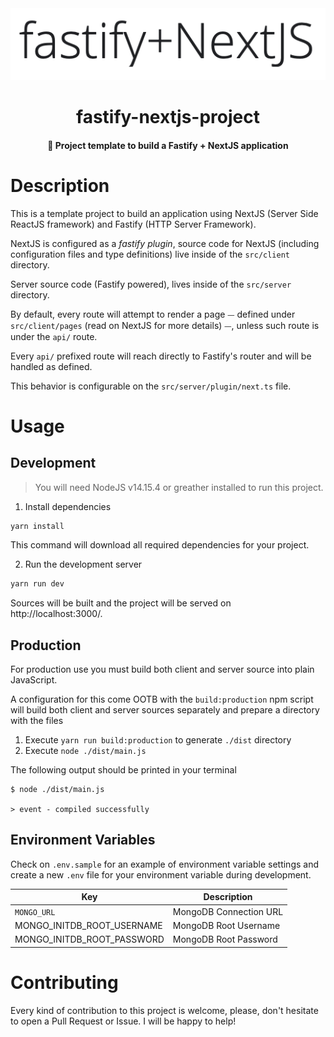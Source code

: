 <div align="center">
  <img src="./docs/artwork.png" height=" 118" width="518" />
  <h1>fastify-nextjs-project</h1>
  <h4 align="center">🐅 Project template to build a Fastify + NextJS application</h4>
</div>

# Description

This is a template project to build an application using NextJS (Server Side
ReactJS framework) and Fastify (HTTP Server Framework).

NextJS is configured as a _fastify plugin_, source code for NextJS (including
configuration files and type definitions) live inside of the `src/client`
directory.

Server source code (Fastify powered), lives inside of the `src/server` directory.

By default, every route will attempt to render a page ⏤ defined under
`src/client/pages` (read on NextJS for more details) ⏤, unless such route
is under the `api/` route.

Every `api/` prefixed route will reach directly to Fastify's router and will be
handled as defined.

This behavior is configurable on the `src/server/plugin/next.ts` file.

# Usage

## Development

> You will need NodeJS v14.15.4 or greather installed to run this project.

1. Install dependencies

```bash
yarn install
```

This command will download all required dependencies for your project.

2. Run the development server

```bash
yarn run dev
```

Sources will be built and the project will be served on http://localhost:3000/.

## Production

For production use you must build both client and server source into plain
JavaScript.

A configuration for this come OOTB with the `build:production` npm script
will build both client and server sources separately and prepare a directory
with the files

1. Execute `yarn run build:production` to generate `./dist` directory
2. Execute `node ./dist/main.js`

The following output should be printed in your terminal

```log
$ node ./dist/main.js

> event - compiled successfully
```

## Environment Variables

Check on `.env.sample` for an example of environment variable settings and
create a new `.env` file for your environment variable during development.

| Key                        | Description            |
| -------------------------- | ---------------------- |
| `MONGO_URL`                | MongoDB Connection URL |
| MONGO_INITDB_ROOT_USERNAME | MongoDB Root Username  |
| MONGO_INITDB_ROOT_PASSWORD | MongoDB Root Password  |

# Contributing

Every kind of contribution to this project is welcome, please, don't hesitate
to open a Pull Request or Issue. I will be happy to help!
